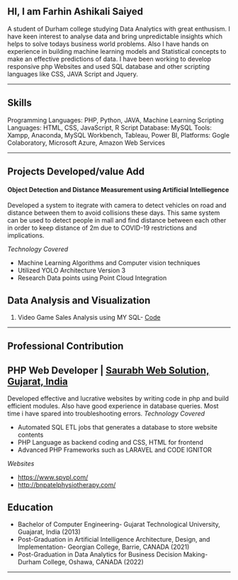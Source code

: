 ## **HI, I am Farhin Ashikali Saiyed**
A student of Durham college studying Data Analytics with great enthusism. I have keen interest to analyse data and bring unpredictable insights which helps to solve todays business world problems. Also I have hands on experience in building machine learning models and Statistical concepts to make an effective predictions of data.
I have been working to develop responsive php Websites and used SQL database and other scripting languages like CSS, JAVA Script and Jquery.

---

## **Skills**
Programming Languages: PHP, Python, JAVA, Machine Learning
Scripting Languages: HTML, CSS, JavaScript, R Script
Database: MySQL
Tools: Xampp, Anaconda, MySQL Workbench, Tableau, Power BI,
Platforms: Gogle Colaboratory, Microsoft Azure, Amazon Web Services

---

## **Projects Developed/value Add**

#### **Object Detection and Distance Measurement using Artificial Intelliegence**
Developed a system to itegrate with camera to detect vehicles on road and distance between them to avoid collisions these days. This same system can be used to detect people in mall and find distance between each other in order to keep distance of 2m due to COVID-19 restrictions and implications.

*Technology Covered*
- Machine Learning Algorithms and Computer vision techniques
- Utilized YOLO Architecture Version 3
- Research Data points using Point Cloud Integration

## **Data Analysis and Visualization**
1. Video Game Sales Analysis using MY SQL- [Code](https://github.com/Farhinsyd/Data_Analysis)
---

## **Professional Contribution**
## **PHP Web Developer | [Saurabh Web Solution, Gujarat, India](https://saurabhwebsolution.com/)**
Developed effective and lucrative websites by writing code in php and build efficient modules. Also have good experience in database queries. Most time i have spared into troubleshooting errors.
*Technology Covered*
- Automated SQL ETL jobs that generates a database to store website contents
- PHP Language as backend coding and CSS,  HTML for frontend
- Advanced PHP Frameworks such as LARAVEL and CODE IGNITOR
 
*Websites*
- https://www.spvpl.com/
- http://bnpatelphysiotherapy.com/
 
## **Education**
- Bachelor of Computer Engineering- Gujarat Technological University, Guajarat, India (2013)
- Post-Graduation in Artificial Intelligence Architecture, Design, and Implementation- Georgian College, Barrie, CANADA (2021)
- Post-Graduation in Data Analytics for Business Decision Making- Durham College, Oshawa, CANADA (2022)

---


